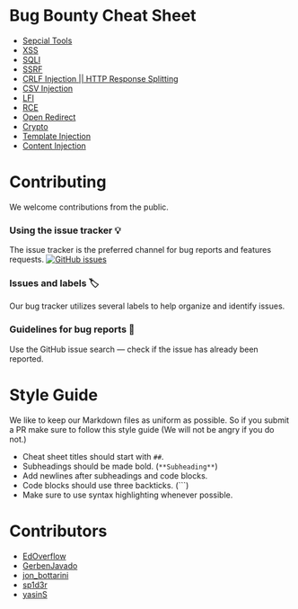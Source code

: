 # Bug Bounty Cheat Sheet

- [Sepcial Tools](cheatsheets/special-tools.md)
- [XSS](cheatsheets/xss.md)
- [SQLI](cheatsheets/sqli.md)
- [SSRF](cheatsheets/ssrf.md)
- [CRLF Injection || HTTP Response Splitting](cheatsheets/crlf.md)
- [CSV Injection](cheatsheets/csv-injection.md)
- [LFI](cheatsheets/lfi.md)
- [RCE](cheatsheets/rce.md)
- [Open Redirect](cheatsheets/open-redirect.md)
- [Crypto](cheatsheets/crypto.md)
- [Template Injection](cheatsheets/template-injection.md)
- [Content Injection](cheatsheets/content-injection.md)

# Contributing

We welcome contributions from the public.

### Using the issue tracker 💡

The issue tracker is the preferred channel for bug reports and features requests. [![GitHub issues](https://img.shields.io/github/issues/EdOverflow/bugbounty-cheatsheet.svg?style=flat-square)](https://github.com/EdOverflow/bugbounty-cheatsheet/issues)

### Issues and labels 🏷

Our bug tracker utilizes several labels to help organize and identify issues.

### Guidelines for bug reports 🐛

Use the GitHub issue search — check if the issue has already been reported.

# Style Guide

We like to keep our Markdown files as uniform as possible. So if you submit a PR make sure to follow this style guide (We will not be angry if you do not.)

- Cheat sheet titles should start with `##`.
- Subheadings should be made bold. (`**Subheading**`)
- Add newlines after subheadings and code blocks.
- Code blocks should use three backticks. (```)
- Make sure to use syntax highlighting whenever possible.

# Contributors

- [EdOverflow](https://github.com/EdOverflow)
- [GerbenJavado](https://github.com/GerbenJavado)
- [jon_bottarini](https://github.com/BlueTower)
- [sp1d3r](https://github.com/sp1d3r)
- [yasinS](https://github.com/yasinS)
